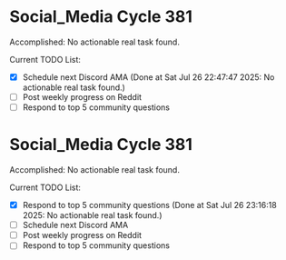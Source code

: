 # Social_Media Cycle 381

Accomplished: No actionable real task found.

Current TODO List:

- [x] Schedule next Discord AMA  (Done at Sat Jul 26 22:47:47 2025: No actionable real task found.)
- [ ] Post weekly progress on Reddit
- [ ] Respond to top 5 community questions

# Social_Media Cycle 381

Accomplished: No actionable real task found.

Current TODO List:

- [x] Respond to top 5 community questions  (Done at Sat Jul 26 23:16:18 2025: No actionable real task found.)
- [ ] Schedule next Discord AMA
- [ ] Post weekly progress on Reddit
- [ ] Respond to top 5 community questions